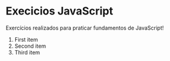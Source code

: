 # Execicios JavaScript
Exercícios realizados para praticar fundamentos de JavaScript! 

1. First item
2. Second item
3. Third item
